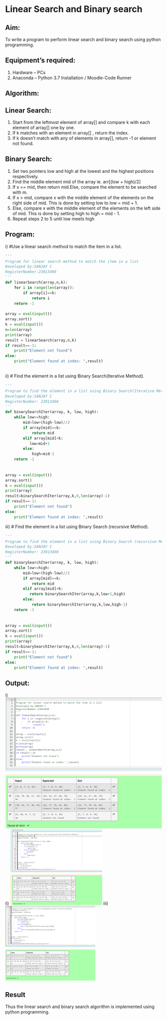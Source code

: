 # Linear Search and Binary search
## Aim:
To write a program to perform linear search and binary search using python programming.
## Equipment’s required:
1.	Hardware – PCs
2.	Anaconda – Python 3.7 Installation / Moodle-Code Runner
## Algorithm:
## Linear Search:
1.	Start from the leftmost element of array[] and compare k with each element of array[] one by one.
2.	If k matches with an element in array[] , return the index.
3.	If k doesn’t match with any of elements in array[], return -1 or element not found.
## Binary Search:
1.	Set two pointers low and high at the lowest and the highest positions respectively.
2.	Find the middle element mid of the array ie. arr[(low + high)/2]
3.	If x == mid, then return mid.Else, compare the element to be searched with m.
4.	If x > mid, compare x with the middle element of the elements on the right side of mid. This is done by setting low to low = mid + 1.
5.	Else, compare x with the middle element of the elements on the left side of mid. This is done by setting high to high = mid - 1.
6.	Repeat steps 2 to 5 until low meets high
## Program:
i)	#Use a linear search method to match the item in a list.
```py
''' 
Program for linear search method to match the item in a list
Developed by:SANJAY C
RegisterNumber:23013498
'''
def linearSearch(array,n,k):
    for i in range(len(array)):
        if array[i]==k:
            return i
    return -1        
        
array = eval(input())
array.sort()
k = eval(input())
n=len(array)
print(array)
result = linearSearch(array,n,k)
if result==-1:
    print("Element not found")
else:
    print("Element found at index: ",result)
    


```
ii)	# Find the element in a list using Binary Search(Iterative Method).
```py
''' 
Program to find the element in a list using Binary Search(Iterative Method)..
Developed by:SANJAY C
RegisterNumber: 23013498
'''
def binarySearchIter(array, k, low, high):
    while low<=high:
        mid=low+(high-low)//2
        if array[mid]==k:
            return mid
        elif array[mid]<k:
           low=mid+1
        else:
            high=mid-1
    return -1
    

array = eval(input())
array.sort()
k = eval(input()) 
print(array)
result=binarySearchIter(array,k,0,len(array)-1)
if result==-1:
    print("Element not found")
else:
    print("Element found at index: ",result)
```
iii)	# Find the element in a list using Binary Search (recursive Method).
```py
''' 
Program to find the element in a list using Binary Search (recursive Method).
Developed by:SANJAY C
RegisterNumber: 23013498
'''
def binarySearchIter(array, k, low, high):
    while low<=high:
        mid=low+(high-low)//2
        if array[mid]==k:
            return mid
        elif array[mid]<k:
           return binarySearchIter(array,k,low+1,high)
        else:
            return binarySearchIter(array,k,low,high-1)
    return -1
    

array = eval(input())
array.sort()
k = eval(input()) 
print(array)
result=binarySearchIter(array,k,0,len(array)-1)
if result==-1:
    print("Element not found")
else:
    print("Element found at index: ",result)
```
## Output:
i)
![](./1.png)
ii)
![](./2.png)
iii)
![](./3.png)

## Result
Thus the linear search and binary search algorithm is implemented using python programming.